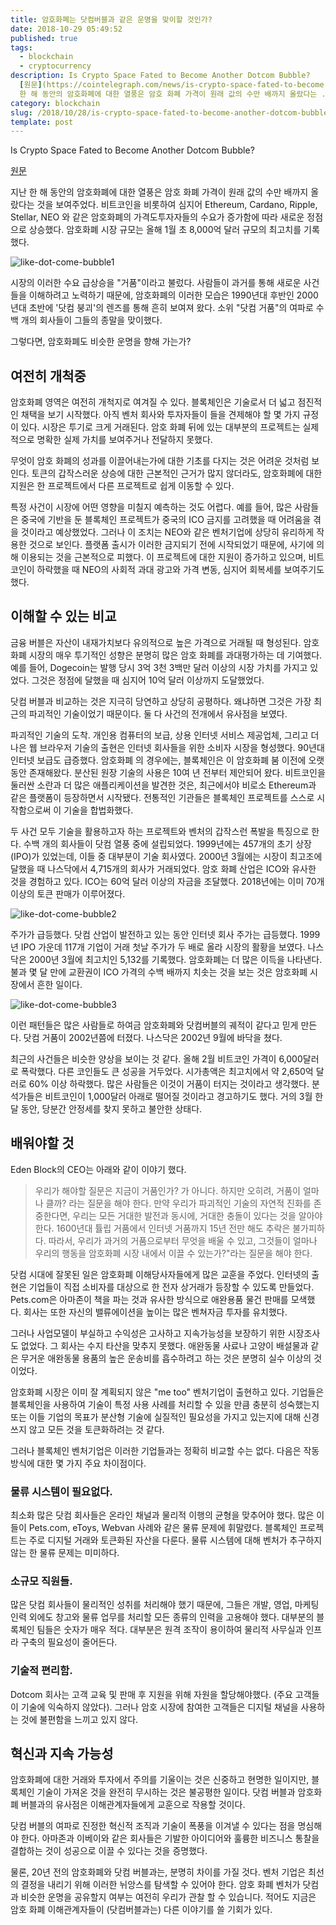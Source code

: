 ```yaml
---
title: 암호화폐는 닷컴버블과 같은 운명을 맞이할 것인가?
date: 2018-10-29 05:49:52
published: true
tags:
  - blockchain
  - cryptocurrency
description: Is Crypto Space Fated to Become Another Dotcom Bubble?
  [원문](https://cointelegraph.com/news/is-crypto-space-fated-to-become-another-dotcom-bubble)  지난
  한 해 동안의 암호화폐에 대한 열풍은 암호 화폐 가격이 원래 값의 수만 배까지 올랐다는 ...
category: blockchain
slug: /2018/10/28/is-crypto-space-fated-to-become-another-dotcom-bubble/
template: post
---
```


Is Crypto Space Fated to Become Another Dotcom Bubble?

[원문](https://cointelegraph.com/news/is-crypto-space-fated-to-become-another-dotcom-bubble)

지난 한 해 동안의 암호화폐에 대한 열풍은 암호 화폐 가격이 원래 값의 수만 배까지 올랐다는 것을 보여주었다. 비트코인을 비롯하여 심지어 Ethereum, Cardano, Ripple, Stellar, NEO 와 같은 암호화폐의 가격도투자자들의 수요가 증가함에 따라 새로운 정점으로 상승했다. 암호화폐 시장 규모는 올해 1월 초 8,000억 달러 규모의 최고치를 기록했다.

![like-dot-come-bubble1](../images/like-dot-come-bubble1.webp)

시장의 이러한 수요 급상승을 "거품"이라고 불렀다. 사람들이 과거를 통해 새로운 사건들을 이해하려고 노력하기 때문에, 암호화폐의 이러한 모습은 1990년대 후반인 2000년대 초반에 '닷컴 붕괴'의 렌즈를 통해 흔히 보여져 왔다. 소위 "닷컴 거품"의 여파로 수백 개의 회사들이 그들의 종말을 맞이했다.

그렇다면, 암호화폐도 비슷한 운명을 향해 가는가?

## 여전히 개척중

암호화폐 영역은 여전히 개척지로 여겨질 수 있다. 블록체인은 기술로서 더 넓고 점진적인 채택을 보기 시작했다. 아직 벤처 회사와 투자자들이 들을 견제해야 할 몇 가지 규정이 있다. 시장은 투기로 크게 거래된다. 암호 화폐 뒤에 있는 대부분의 프로젝트는 실제적으로 명확한 실제 가치를 보여주거나 전달하지 못했다.

무엇이 암호 화폐의 성과를 이끌어내는가에 대한 기초를 다지는 것은 어려운 것처럼 보인다. 토큰의 갑작스러운 상승에 대한 근본적인 근거가 많지 않더라도, 암호화폐에 대한 지원은 한 프로젝트에서 다른 프로젝트로 쉽게 이동할 수 있다.

특정 사건이 시장에 어떤 영향을 미칠지 예측하는 것도 어렵다. 예를 들어, 많은 사람들은 중국에 기반을 둔 블록체인 프로젝트가 중국의 ICO 금지를 고려했을 때 어려움을 겪을 것이라고 예상했었다. 그러나 이 조치는 NEO와 같은 벤처기업에 상당히 유리하게 작용한 것으로 보인다. 플랫폼 출시가 이러한 금지되기 전에 시작되었기 때문에, 사기에 의해 이용되는 것을 근본적으로 피했다. 이 프로젝트에 대한 지원이 증가하고 있으며, 비트코인이 하락했을 때 NEO의 사회적 과대 광고와 가격 변동, 심지어 회복세를 보여주기도 했다.

## 이해할 수 있는 비교

금융 버블은 자산이 내재가치보다 유의적으로 높은 가격으로 거래될 때 형성된다. 암호 화폐 시장의 매우 투기적인 성향은 분명히 많은 암호 화폐를 과대평가하는 데 기여했다. 예를 들어, Dogecoin는 발행 당시 3억 3천 3백만 달러 이상의 시장 가치를 가지고 있었다. 그것은 정점에 달했을 때 심지어 10억 달러 이상까지 도달했었다.

닷컴 버블과 비교하는 것은 지극히 당연하고 상당히 공평하다. 왜냐하면 그것은 가장 최근의 파괴적인 기술이었기 때문이다. 둘 다 사건의 전개에서 유사점을 보였다.

파괴적인 기술의 도착. 개인용 컴퓨터의 보급, 상용 인터넷 서비스 제공업체, 그리고 더 나은 웹 브라우저 기술의 출현은 인터넷 회사들을 위한 소비자 시장을 형성했다. 90년대 인터넷 보급도 급증했다. 암호화폐 의 경우에는, 블록체인은 이 암호화폐 붐 이전에 오랫동안 존재해왔다. 분산된 원장 기술의 사용은 10여 년 전부터 제안되어 왔다. 비트코인을 둘러싼 소란과 더 많은 애플리케이션을 발견한 것은, 최근에서야 비로소 Ethereum과 같은 플랫폼이 등장하면서 시작됐다. 전통적인 기관들은 블록체인 프로젝트를 스스로 시작함으로써 이 기술을 합법화했다.

두 사건 모두 기술을 활용하고자 하는 프로젝트와 벤처의 갑작스런 폭발을 특징으로 한다. 수백 개의 회사들이 닷컴 열풍 중에 설립되었다. 1999년에는 457개의 초기 상장(IPO)가 있었는데, 이들 중 대부분이 기술 회사였다. 2000년 3월에는 시장이 최고조에 달했을 때 나스닥에서 4,715개의 회사가 거래되었다. 암호 화폐 산업은 ICO와 유사한 것을 경험하고 있다. ICO는 60억 달러 이상의 자금을 조달했다. 2018년에는 이미 70개 이상의 토큰 판매가 이루어졌다.

![like-dot-come-bubble2](../images/like-dot-come-bubble2.webp)

주가가 급등했다. 닷컴 산업이 발전하고 있는 동안 인터넷 회사 주가는 급등했다. 1999년 IPO 가운데 117개 기업이 거래 첫날 주가가 두 배로 올라 시장의 활황을 보였다. 나스닥은 2000년 3월에 최고치인 5,132를 기록했다. 암호화폐는 더 많은 이득을 나타낸다. 불과 몇 달 만에 교환권이 ICO 가격의 수백 배까지 치솟는 것을 보는 것은 암호화폐 시장에서 흔한 일이다.

![like-dot-come-bubble3](../images/like-dot-come-bubble3.webp)

이런 패턴들은 많은 사람들로 하여금 암호화폐와 닷컴버블의 궤적이 같다고 믿게 만든다. 닷컴 거품이 2002년쯤에 터졌다. 나스닥은 2002년 9월에 바닥을 쳤다.

최근의 사건들은 비슷한 양상을 보이는 것 같다. 올해 2월 비트코인 가격이 6,000달러로 폭락했다. 다른 코인들도 큰 성공을 거두었다. 시가총액은 최고치에서 약 2,650억 달러로 60% 이상 하락했다. 많은 사람들은 이것이 거품이 터지는 것이라고 생각했다. 분석가들은 비트코인이 1,000달러 아래로 떨어질 것이라고 경고하기도 했다. 거의 3월 한달 동안, 당분간 안정세를 찾지 못하고 불안한 상태다.

## 배워야할 것

Eden Block의 CEO는 아래와 같이 이야기 했다.

> 우리가 해야할 질문은 지금이 거품인가? 가 아니다. 하지만 오히려, 거품이 얼마나 클까? 라는 질문을 해야 한다. 만약 우리가 파괴적인 기술의 자연적 진화를 존중한다면, 우리는 모든 거대한 발전과 동시에, 거대한 충돌이 있다는 것을 알아야 한다. 1600년대 튤립 거품에서 인터넷 거품까지 15년 전만 해도 추락은 불가피하다. 따라서, 우리가 과거의 거품으로부터 무엇을 배울 수 있고, 그것들이 얼마나 우리의 행동을 암호화폐 시장 내에서 이끌 수 있는가?"라는 질문을 해야 한다.

닷컴 시대에 잘못된 일은 암호화폐 이해당사자들에게 많은 교훈을 주었다. 인터넷의 출현은 기업들이 직접 소비자를 대상으로 한 전자 상거래가 등장할 수 있도록 만들었다. Pets.com은 아마존이 책을 파는 것과 유사한 방식으로 애완용품 물건 판매를 모색했다. 회사는 또한 자신의 밸류에이션을 높이는 많은 벤쳐자금 투자를 유치했다.

그러나 사업모델이 부실하고 수익성은 고사하고 지속가능성을 보장하기 위한 시장조사도 없었다. 그 회사는 수지 타산을 맞추지 못했다. 애완동물 사료나 고양이 배설물과 같은 무거운 애완동물 용품의 높은 운송비를 흡수하려고 하는 것은 분명히 실수 이상의 것이었다.

암호화폐 시장은 이미 잘 계획되지 않은 "me too" 벤처기업이 출현하고 있다. 기업들은 블록체인을 사용하여 기술이 특정 사용 사례를 처리할 수 있을 만큼 충분히 성숙했는지 또는 이들 기업의 목표가 분산형 기술에 실질적인 필요성을 가지고 있는지에 대해 신경 쓰지 않고 모든 것을 토큰화하려는 것 같다.

그러나 블록체인 벤처기업은 이러한 기업들과는 정확히 비교할 수는 없다. 다음은 작동 방식에 대한 몇 가지 주요 차이점이다.

### 물류 시스템이 필요없다.

최소화 많은 닷컴 회사들은 온라인 채널과 물리적 이행의 균형을 맞추어야 했다. 많은 이들이 Pets.com, eToys, Webvan 사례와 같은 물류 문제에 휘말렸다. 블록체인 프로젝트는 주로 디지털 거래와 토큰화된 자산을 다룬다. 물류 시스템에 대해 벤처가 추구하지 않는 한 물류 문제는 미미하다.

### 소규모 직원들.

많은 닷컴 회사들이 물리적인 성취를 처리해야 했기 때문에, 그들은 개발, 영업, 마케팅 인력 외에도 창고와 물류 업무를 처리할 모든 종류의 인력을 고용해야 했다. 대부분의 블록체인 팀들은 숫자가 매우 적다. 대부분은 원격 조작이 용이하여 물리적 사무실과 인프라 구축의 필요성이 줄어든다.

### 기술적 편리함.

Dotcom 회사는 고객 교육 및 판매 후 지원을 위해 자원을 할당해야했다. (주요 고객들이 기술에 익숙하지 않았다). 그러나 암호 시장에 참여한 고객들은 디지털 채널을 사용하는 것에 불편함을 느끼고 있지 않다.

## 혁신과 지속 가능성

암호화폐에 대한 거래와 투자에서 주의를 기울이는 것은 신중하고 현명한 일이지만, 블록체인 기술이 가져온 것을 완전히 무시하는 것은 불공평한 일이다. 닷컴 버블과 암호화폐 버블과의 유사점은 이해관계자들에게 교훈으로 작용할 것이다.

닷컴 버블의 여파로 진정한 혁신적 조직과 기술이 폭풍을 이겨낼 수 있다는 점을 명심해야 한다. 아마존과 이베이와 같은 회사들은 기발한 아이디어와 훌륭한 비즈니스 통찰을 결합하는 것이 성공으로 이끌 수 있다는 것을 증명했다.

물론, 20년 전의 암호화폐와 닷컴 버블과는, 분명히 차이를 가질 것다. 벤처 기업은 최선의 결정을 내리기 위해 이러한 뉘앙스를 탐색할 수 있어야 한다. 암호 화폐 벤처가 닷컴과 비슷한 운명을 공유할지 여부는 여전히 우리가 관찰 할 수 있습니다. 적어도 지금은 암호 화폐 이해관계자들이 (닷컴버블과는) 다른 이야기를 쓸 기회가 있다.
